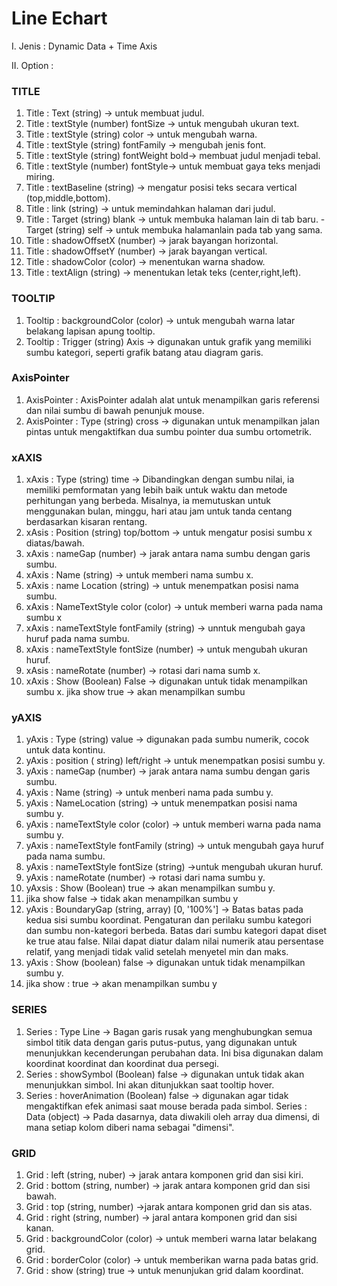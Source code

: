 # Line Echart

I. Jenis : Dynamic Data + Time Axis

II. Option : 

### **TITLE** ###
1.	Title : Text (string) -> untuk membuat judul.
2.	Title : textStyle (number) fontSize -> untuk mengubah ukuran text.
3.	Title : textStyle (string) color -> untuk mengubah warna.
4.	Title : textStyle (string) fontFamily -> mengubah jenis font.
5.	Title : textStyle (string) fontWeight bold-> membuat judul menjadi tebal.
6.	Title : textStyle (number) fontStyle-> untuk membuat gaya teks menjadi miring.
7.	Title : textBaseline (string) -> mengatur posisi teks secara vertical (top,middle,bottom).
8.	Title : link (string) -> untuk memindahkan halaman dari judul.
9.	Title : Target (string) blank -> untuk membuka halaman lain di tab baru.
            -Target (string) self -> untuk membuka halamanlain pada tab yang sama.
10.	Title : shadowOffsetX (number) -> jarak bayangan horizontal.
11.	Title : shadowOffsetY (number) -> jarak bayangan vertical.
12.	Title : shadowColor (color) -> menentukan warna shadow.
13.	Title : textAlign (string) -> menentukan letak teks (center,right,left).

### **TOOLTIP** ###
1.	Tooltip : backgroundColor (color) -> untuk mengubah warna latar belakang lapisan apung tooltip.
2.	Tooltip : Trigger (string) Axis -> digunakan untuk grafik yang memiliki sumbu kategori, seperti grafik batang atau diagram garis.

### **AxisPointer** ###
1.	AxisPointer : AxisPointer adalah alat untuk menampilkan garis referensi dan nilai sumbu di bawah penunjuk mouse. 
2.	AxisPointer : Type (string) cross ->  digunakan untuk  menampilkan jalan pintas untuk mengaktifkan dua sumbu pointer dua sumbu      ortometrik.

### **xAXIS** ###
1.	xAxis : Type (string) time -> Dibandingkan dengan sumbu nilai, ia memiliki pemformatan yang lebih baik untuk waktu dan metode perhitungan yang berbeda. Misalnya, ia memutuskan untuk menggunakan bulan, minggu, hari atau jam untuk tanda centang berdasarkan kisaran rentang.
2.	xAsis : Position (string) top/bottom -> untuk mengatur posisi sumbu x diatas/bawah.
3.	xAxis : nameGap (number) -> jarak antara nama sumbu dengan garis sumbu.
4.	xAxis : Name (string) -> untuk memberi nama sumbu x.
5.	xAxis : name Location (string) -> untuk menempatkan posisi nama sumbu.
6.	xAxis : NameTextStyle color (color)   ->  untuk memberi warna pada nama sumbu x
7.	xAxis : nameTextStyle fontFamily (string) -> unntuk mengubah gaya huruf pada nama sumbu.
8.	xAxis : nameTextStyle fontSize (number) -> untuk mengubah ukuran huruf.
9.	xAsis : nameRotate (number) -> rotasi dari nama sumb x.
10.	xAxis : Show (Boolean) False -> digunakan untuk tidak menampilkan sumbu x.
jika show true -> akan menampilkan sumbu 

### **yAXIS** ###
1.	yAxis : Type (string) value -> digunakan pada sumbu numerik, cocok untuk data kontinu.
2.	yAxis : position ( string) left/right -> untuk menempatkan posisi sumbu y.
3.	yAxis : nameGap (number) -> jarak antara nama sumbu dengan garis sumbu.
4.	yAxis : Name (string) -> untuk menberi nama pada sumbu y.
5.	yAxis : NameLocation (string) -> untuk menempatkan posisi nama sumbu y.
6.	yAxis : nameTextStyle color (color) -> untuk memberi warna pada nama sumbu y. 
7.	yAxis : nameTextStyle fontFamily (string) ->  untuk mengubah gaya huruf pada nama sumbu.
8.	yAxis : nameTextStyle fontSize (string) ->untuk mengubah ukuran huruf.
9.	yAxis : nameRotate (number) -> rotasi dari nama sumbu y.
10.	yAxsis : Show (Boolean) true -> akan menampilkan sumbu y.
11.	jika show false -> tidak akan menampilkan sumbu y
12.	yAxis : BoundaryGap (string, array) [0, '100%'] -> Batas batas pada kedua sisi sumbu koordinat. Pengaturan dan perilaku sumbu kategori dan sumbu non-kategori berbeda. Batas dari sumbu kategori dapat diset ke true atau false. Nilai dapat diatur dalam nilai numerik atau persentase relatif, yang menjadi tidak valid setelah menyetel min dan maks. 
13.	yAxis : Show (boolean) false -> digunakan untuk tidak menampilkan sumbu y. 
14.	jika show : true -> akan menampilkan sumbu y

### **SERIES** ###
1.	Series : Type Line -> Bagan garis rusak yang menghubungkan semua simbol titik data dengan garis putus-putus, yang digunakan untuk menunjukkan kecenderungan perubahan data. Ini bisa digunakan dalam koordinat koordinat dan koordinat dua persegi.
2.	Series : showSymbol (Boolean) false -> digunakan untuk  tidak akan menunjukkan simbol. Ini akan ditunjukkan saat tooltip hover.
3.	Series : hoverAnimation (Boolean) false -> digunakan agar tidak mengaktifkan efek animasi saat mouse berada pada simbol.
Series : Data (object) -> Pada dasarnya, data diwakili oleh array dua dimensi, di mana setiap kolom diberi nama sebagai "dimensi".

### **GRID** ###
1.	Grid : left (string, nuber) -> jarak antara komponen grid dan sisi kiri.
2.	Grid : bottom (string, number) -> jarak antara komponen grid dan sisi bawah.
3.	Grid : top (string, number) ->jarak antara komponen grid dan sis atas.
4.	Grid : right (string, number) -> jaral antara komponen grid dan sisi kanan.
5.	Grid : backgroundColor (color) -> untuk memberi warna latar belakang grid.
6.	Grid : borderColor (color) -> untuk memberikan warna pada batas grid.
7.	Grid : show (string) true -> untuk menunjukan grid dalam koordinat.

